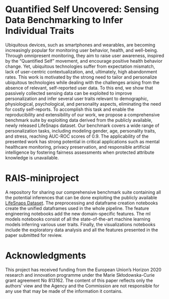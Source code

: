 # Quantified Self Uncovered: Sensing Data Benchmarking to Infer Individual Traits

Ubiquitous devices, such as smartphones and wearables, are becoming increasingly popular for monitoring user behavior, health,
and well-being. Through omnipresent monitoring, they aim to raise user awareness, inspired by the “Quantified Self” movement,
and encourage positive health behavior change. Yet, ubiquitous technologies suffer from expectation mismatch, lack of user-centric
contextualization, and, ultimately, high abandonment rates. This work is motivated by the strong need to tailor and personalize
ubiquitous technologies while dealing with the challenges arising from the absence of relevant, self-reported user data. To this end,
we show that passively collected sensing data can be exploited to improve personalization and infer several user traits relevant to
demographic, physiological, psychological, and personality aspects, eliminating the need for costly self-reports. To accomplish this
task and enable the reproducibility and extensibility of our work, we propose a comprehensive benchmark suite by exploiting data
derived from the publicly available, newly released LifeSnaps dataset. Our benchmark covers a wide range of personalization tasks,
including modeling gender, age, personality traits, and stress, reaching AUC-ROC scores of 0.9. The applicability of the presented
work has strong potential in critical applications such as mental healthcare monitoring, privacy preservation, and responsible artificial
intelligence by fostering fairness assessments when protected attribute knowledge is unavailable.

# RAIS-miniproject

A repository for sharing our comprehensive benchmark suite containing all the potential inferences that can be done exploiting the publicly available [LifeSnaps Dataset](https://www.nature.com/articles/s41597-022-01764-x). The preprocessing and dataframe creation notebooks create the unified dataframes used in the whole pipeline. The feature engineering notebooks add the new domain-specific features. The ml models notebooks consist of all the state-of-the-art machine learning models inferring various user traits. Finally, the visualizations notebooks include the exploratory data analysis and all the features presented in the paper submitted for review.   

# Acknowledgments

This project has received funding from the European Union’s Horizon 2020 research and innovation programme under
the Marie Skłodowska-Curie grant agreement No 813162. The content of this paper reflects only the authors’ view and
the Agency and the Commission are not responsible for any use that may be made of the information it contains.



